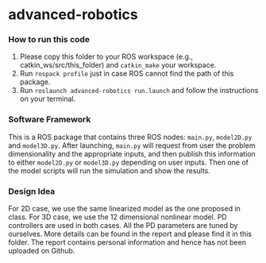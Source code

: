 # advanced-robotics
### How to run this code
1. Please copy this folder to your ROS workspace (e.g., catkin_ws/src/this_folder) and `catkin_make` your workspace.
2. Run `rospack profile` just in case ROS cannot find the path of this package.
3. Run `roslaunch advanced-robotics run.launch` and follow the instructions on your terminal.

### Software Framework
This is a ROS package that contains three ROS nodes: `main.py`, `model2D.py` and `model3D.py`. After launching, `main.py` will request from user the problem dimensionality and the appropriate inputs, and then publish this information to either `model2D.py` or `model3D.py` depending on user inputs. Then one of the model scripts will run the simulation and show the results.

### Design Idea
For 2D case, we use the same linearized model as the one proposed in class. For 3D case, we use the 12 dimensional nonlinear model. PD controllers are used in both cases. All the PD parameters are tuned by ourselves. More details can be found in the report and please find it in this folder. The report contains personal information and hence has not been uploaded on Github.
